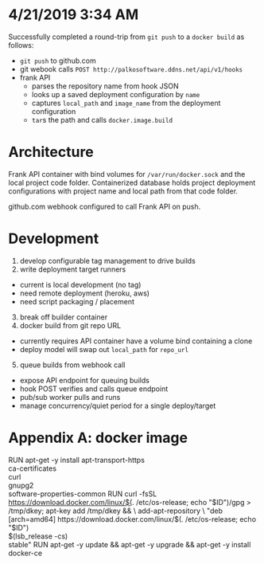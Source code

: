 # 4/21/2019 3:34 AM

Successfully completed a round-trip from `git push` to a `docker build` as follows:

- `git push` to github.com
- git webook calls `POST http://palkosoftware.ddns.net/api/v1/hooks`
- frank API
  - parses the repository name from hook JSON
  - looks up a saved deployment configuration by `name`
  - captures `local_path` and `image_name` from the deployment configuration
  - `tar`s the path and calls `docker.image.build`

# Architecture

Frank API container with bind volumes for `/var/run/docker.sock` and the
local project code folder. Containerized database holds project deployment
configurations with project name and local path from that code folder.

github.com webhook configured to call Frank API on push.

# Development

1. develop configurable tag management to drive builds
2. write deployment target runners
  - current is local development (no tag)
  - need remote deployment (heroku, aws)
  - need script packaging / placement
3. break off builder container
4. docker build from git repo URL
  - currently requires API container have a volume bind containing a clone
  - deploy model will swap out `local_path` for `repo_url`
5. queue builds from webhook call
  - expose API endpoint for queuing builds
  - hook POST verifies and calls queue endpoint
  - pub/sub worker pulls and runs
  - manage concurrency/quiet period for a single deploy/target

# Appendix A: docker image

RUN apt-get -y install apt-transport-https \
     ca-certificates \
     curl \
     gnupg2 \
     software-properties-common
RUN curl -fsSL https://download.docker.com/linux/$(. /etc/os-release; echo "$ID")/gpg > /tmp/dkey; apt-key add /tmp/dkey && \
  add-apt-repository \
     "deb [arch=amd64] https://download.docker.com/linux/$(. /etc/os-release; echo "$ID") \
     $(lsb_release -cs) \
     stable"
RUN apt-get -y update && apt-get -y upgrade && apt-get -y install docker-ce
